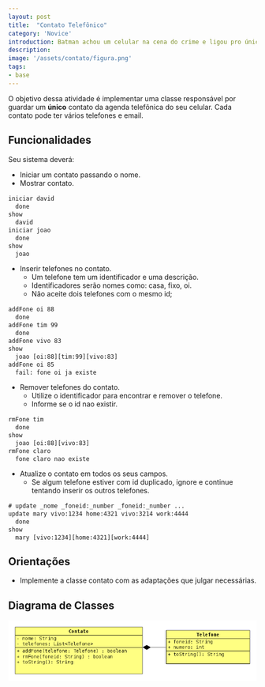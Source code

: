 ```yaml
---
layout: post
title:  "Contato Telefônico"
category: 'Novice'
introduction: Batman achou um celular na cena do crime e ligou pro único contato que tinha. O Coringa atende e pergunta "porque você está de terno Batman"? Após um silêncio sombrio do Batman ele chuta - você vem de um bat_zado?.
description:
image: '/assets/contato/figura.png'
tags:
- base
---
```


O objetivo dessa atividade é implementar uma classe responsável por guardar um **único** contato da agenda telefônica do seu celular. Cada contato pode ter vários telefones e email.

## Funcionalidades
Seu sistema deverá:

- Iniciar um contato passando o nome.
- Mostrar contato.

```
iniciar david
  done
show
  david
iniciar joao
  done
show 
  joao
```

- Inserir telefones no contato.
    - Um telefone tem um identificador e uma descrição.
    - Identificadores serão nomes como: casa, fixo, oi.
    - Não aceite dois telefones com o mesmo id;

```
addFone oi 88
  done
addFone tim 99
  done
addFone vivo 83
show
  joao [oi:88][tim:99][vivo:83]
addFone oi 85
  fail: fone oi ja existe
```

- Remover telefones do contato.
    - Utilize o identificador para encontrar e remover o telefone.
    - Informe se o id nao existir.

```
rmFone tim
  done
show
  joao [oi:88][vivo:83]
rmFone claro
  fone claro nao existe
```

- Atualize o contato em todos os seus campos.
    - Se algum telefone estiver com id duplicado, ignore e continue tentando inserir os outros telefones.

```
# update _nome _foneid:_number _foneid:_number ...
update mary vivo:1234 home:4321 vivo:3214 work:4444
  done
show
  mary [vivo:1234][home:4321][work:4444]
```

## Orientações

- Implemente a classe contato com as adaptações que julgar necessárias.

## Diagrama de Classes

![](/assets/contato/diagrama.png)